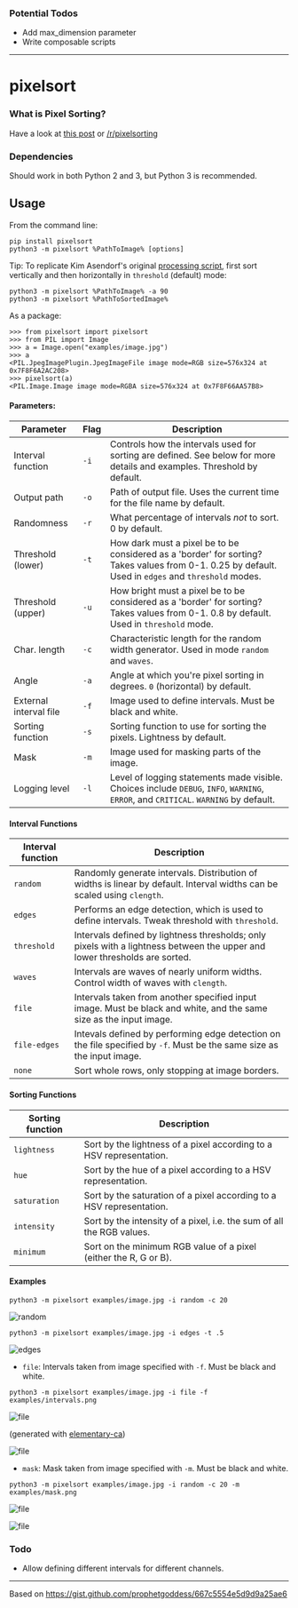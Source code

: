 ### Potential Todos
- Add max_dimension parameter
- Write composable scripts

___

# pixelsort

### What is Pixel Sorting?

Have a look at [this post](http://satyarth.me/articles/pixel-sorting/) or [/r/pixelsorting](http://www.reddit.com/r/pixelsorting/top/)

### Dependencies

Should work in both Python 2 and 3, but Python 3 is recommended.

## Usage

From the command line:

```
pip install pixelsort
python3 -m pixelsort %PathToImage% [options]
```

Tip: To replicate Kim Asendorf's original [processing script](https://github.com/kimasendorf/ASDFPixelSort), first sort vertically and then horizontally in `threshold` (default) mode:

```
python3 -m pixelsort %PathToImage% -a 90
python3 -m pixelsort %PathToSortedImage%
```

As a package:

```
>>> from pixelsort import pixelsort
>>> from PIL import Image
>>> a = Image.open("examples/image.jpg")
>>> a
<PIL.JpegImagePlugin.JpegImageFile image mode=RGB size=576x324 at 0x7F8F6A2AC208>
>>> pixelsort(a)
<PIL.Image.Image image mode=RGBA size=576x324 at 0x7F8F66AA57B8>
```

#### Parameters:

Parameter 			        | Flag 	| Description
------------------------|-------|------------
Interval function     	| `-i`	| Controls how the intervals used for sorting are defined. See below for more details and examples. Threshold by default.
Output path             | `-o`	| Path of output file. Uses the current time for the file name by default.
Randomness 			        | `-r`	| What percentage of intervals *not* to sort. 0 by default.
Threshold (lower)     	| `-t`	| How dark must a pixel be to be considered as a 'border' for sorting? Takes values from 0-1. 0.25 by default. Used in `edges` and `threshold` modes.
Threshold (upper)     	| `-u`	| How bright must a pixel be to be considered as a 'border' for sorting? Takes values from 0-1. 0.8 by default. Used in `threshold` mode.
Char. length		        | `-c`	| Characteristic length for the random width generator. Used in mode `random` and `waves`.
Angle 				          | `-a`	| Angle at which you're pixel sorting in degrees. `0` (horizontal) by default.
External interval file 	| `-f` 	| Image used to define intervals. Must be black and white.
Sorting function        | `-s`  | Sorting function to use for sorting the pixels. Lightness by default.
Mask                    | `-m`  | Image used for masking parts of the image.
Logging level           | `-l`  | Level of logging statements made visible. Choices include `DEBUG`, `INFO`, `WARNING`, `ERROR`, and `CRITICAL`. `WARNING` by default.

#### Interval Functions

Interval function | Description
------------------|------------
`random`			    | Randomly generate intervals. Distribution of widths is linear by default. Interval widths can be scaled using `clength`.
`edges`				    | Performs an edge detection, which is used to define intervals. Tweak threshold with `threshold`.
`threshold`		  	| Intervals defined by lightness thresholds; only pixels with a lightness between the upper and lower thresholds are sorted.
`waves`			    	| Intervals are waves of nearly uniform widths. Control width of waves with `clength`.
`file`			    	| Intervals taken from another specified input image. Must be black and white, and the same size as the input image.
`file-edges`	  	| Intevals defined by performing edge detection on the file specified by `-f`. Must be the same size as the input image.
`none`			    	| Sort whole rows, only stopping at image borders.


#### Sorting Functions

Sorting function  | Description
------------------|------------
`lightness`       | Sort by the lightness of a pixel according to a HSV representation.
`hue`             | Sort by the hue of a pixel according to a HSV representation.
`saturation`      | Sort by the saturation of a pixel according to a HSV representation.
`intensity`       | Sort by the intensity of a pixel, i.e. the sum of all the RGB values.
`minimum`         | Sort on the minimum RGB value of a pixel (either the R, G or B).

#### Examples

`python3 -m pixelsort examples/image.jpg -i random -c 20`

![random](/examples/random.png)

`python3 -m pixelsort examples/image.jpg -i edges -t .5`

![edges](/examples/edges.png)

* `file`: Intervals taken from image specified with `-f`. Must be black and white.

`python3 -m pixelsort examples/image.jpg -i file -f examples/intervals.png `

![file](/examples/intervals.png)

(generated with [elementary-ca](https://github.com/satyarth/elementary-ca))

![file](/examples/file.png)

* `mask`: Mask taken from image specified with `-m`. Must be black and white.

`python3 -m pixelsort examples/image.jpg -i random -c 20 -m examples/mask.png`

![file](/examples/mask.png)

![file](/examples/masked.png)

### Todo

* Allow defining different intervals for different channels.

---

Based on https://gist.github.com/prophetgoddess/667c5554e5d9d9a25ae6

